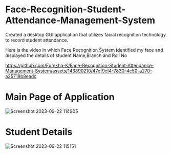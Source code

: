 # Face-Recognition-Student-Attendance-Management-System
Created a desktop GUI application that utilizes facial recognition technology to record student attendance.

Here is the video in which Face Recognition System identified my face and displayed the details of student Name,Branch and Roll No


https://github.com/Eurekha-K/Face-Recognition-Student-Attendance-Management-System/assets/143890210/47ef9cf4-7830-4c50-a270-a25718b8eadc

# Main Page of Application 

![Screenshot 2023-09-22 114905](https://github.com/Eurekha-K/Face-Recognition-Student-Attendance-Management-System/assets/143890210/07ed0067-219a-47e6-ac40-773fc3b67cd4)


# Student Details


![Screenshot 2023-09-22 115151](https://github.com/Eurekha-K/Face-Recognition-Student-Attendance-Management-System/assets/143890210/ca490f44-52c7-4007-80cc-106dc2b48b1e)




